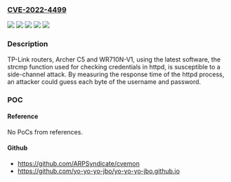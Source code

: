### [CVE-2022-4499](https://cve.mitre.org/cgi-bin/cvename.cgi?name=CVE-2022-4499)
![](https://img.shields.io/static/v1?label=Product&message=Archer%20C5&color=blue)
![](https://img.shields.io/static/v1?label=Product&message=WR710N&color=blue)
![](https://img.shields.io/static/v1?label=Version&message=V1-151022%20&color=brightgreen)
![](https://img.shields.io/static/v1?label=Version&message=V2_160221_US%20&color=brightgreen)
![](https://img.shields.io/static/v1?label=Vulnerability&message=CWE-676&color=brightgreen)

### Description

TP-Link routers, Archer C5 and WR710N-V1, using the latest software, the strcmp function used for checking credentials in httpd, is susceptible to a side-channel attack. By measuring the response time of the httpd process, an attacker could guess each byte of the username and password.

### POC

#### Reference
No PoCs from references.

#### Github
- https://github.com/ARPSyndicate/cvemon
- https://github.com/yo-yo-yo-jbo/yo-yo-yo-jbo.github.io

